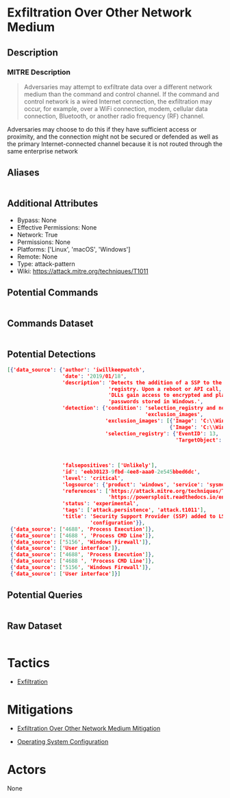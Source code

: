 
# Exfiltration Over Other Network Medium

## Description

### MITRE Description

> Adversaries may attempt to exfiltrate data over a different network medium than the command and control channel. If the command and control network is a wired Internet connection, the exfiltration may occur, for example, over a WiFi connection, modem, cellular data connection, Bluetooth, or another radio frequency (RF) channel.

Adversaries may choose to do this if they have sufficient access or proximity, and the connection might not be secured or defended as well as the primary Internet-connected channel because it is not routed through the same enterprise network

## Aliases

```

```

## Additional Attributes

* Bypass: None
* Effective Permissions: None
* Network: True
* Permissions: None
* Platforms: ['Linux', 'macOS', 'Windows']
* Remote: None
* Type: attack-pattern
* Wiki: https://attack.mitre.org/techniques/T1011

## Potential Commands

```

```

## Commands Dataset

```

```

## Potential Detections

```json
[{'data_source': {'author': 'iwillkeepwatch',
                  'date': '2019/01/18',
                  'description': 'Detects the addition of a SSP to the '
                                 'registry. Upon a reboot or API call, SSP '
                                 'DLLs gain access to encrypted and plaintext '
                                 'passwords stored in Windows.',
                  'detection': {'condition': 'selection_registry and not '
                                             'exclusion_images',
                                'exclusion_images': [{'Image': 'C:\\Windows\\system32\\msiexec.exe'},
                                                     {'Image': 'C:\\Windows\\syswow64\\MsiExec.exe'}],
                                'selection_registry': {'EventID': 13,
                                                       'TargetObject': ['HKLM\\System\\CurrentControlSet\\Control\\Lsa\\Security '
                                                                        'Packages',
                                                                        'HKLM\\System\\CurrentControlSet\\Control\\Lsa\\OSConfig\\Security '
                                                                        'Packages']}},
                  'falsepositives': ['Unlikely'],
                  'id': 'eeb30123-9fbd-4ee8-aaa0-2e545bbed6dc',
                  'level': 'critical',
                  'logsource': {'product': 'windows', 'service': 'sysmon'},
                  'references': ['https://attack.mitre.org/techniques/T1101/',
                                 'https://powersploit.readthedocs.io/en/latest/Persistence/Install-SSP/'],
                  'status': 'experimental',
                  'tags': ['attack.persistence', 'attack.t1011'],
                  'title': 'Security Support Provider (SSP) added to LSA '
                           'configuration'}},
 {'data_source': ['4688', 'Process Execution']},
 {'data_source': ['4688 ', 'Process CMD Line']},
 {'data_source': ['5156', 'Windows Firewall']},
 {'data_source': ['User interface']},
 {'data_source': ['4688', 'Process Execution']},
 {'data_source': ['4688 ', 'Process CMD Line']},
 {'data_source': ['5156', 'Windows Firewall']},
 {'data_source': ['User interface']}]
```

## Potential Queries

```json

```

## Raw Dataset

```json

```

# Tactics


* [Exfiltration](../tactics/Exfiltration.md)


# Mitigations


* [Exfiltration Over Other Network Medium Mitigation](../mitigations/Exfiltration-Over-Other-Network-Medium-Mitigation.md)

* [Operating System Configuration](../mitigations/Operating-System-Configuration.md)
    

# Actors

None
